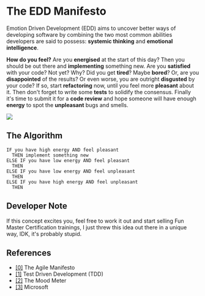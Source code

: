 # The EDD Manifesto

Emotion Driven Development (EDD) aims to uncover better ways of developing software by combining the two most common abilities developers are said to possess: **systemic thinking** and **emotional intelligence**.

**How do you feel?** Are you **energised** at the start of this day? Then you should be out there and **implementing** something new. Are you **satisfied** with your code? Not yet? Why? Did you get **tired**? Maybe **bored**? Or, are you **disappointed** of the results? Or even worse, you are outright **disgusted** by your code? If so, start **refactoring** now, until you feel more **pleasant** about it. Then don't forget to write some **tests** to solidify the consensus. Finally it's time to submit it for a **code review** and hope someone will have enough **energy** to spot the **unpleasant** bugs and smells.

![](https://i.imgur.com/ntvUL2g.png)

## The Algorithm

```
IF you have high energy AND feel pleasant
  THEN implement something new
ELSE IF you have low energy AND feel pleasant
  THEN 
ELSE IF you have low energy AND feel unpleasant
  THEN 
ELSE IF you have high energy AND feel unpleasant
  THEN   
```

## Developer Note

If this concept excites you, feel free to work it out and start selling Fun Master Certification trainings, I just threw this idea out there in a unique way, IDK, it's probably stupid.

## References

- [[0]](https://agilemanifesto.org/) The Agile Manifesto
- [[1]](https://en.wikipedia.org/wiki/Test-driven_development) Test Driven Development (TDD)
- [[2]](https://www.youtube.com/watch?v=qj6AIczvDhg) The Mood Meter
- [[3]](https://www.microsoft.com/) Microsoft
